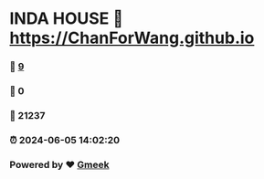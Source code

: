 # INDA HOUSE :link: https://ChanForWang.github.io 
### :page_facing_up: [9](https://ChanForWang.github.io/tag.html) 
### :speech_balloon: 0 
### :hibiscus: 21237 
### :alarm_clock: 2024-06-05 14:02:20 
### Powered by :heart: [Gmeek](https://github.com/Meekdai/Gmeek)
